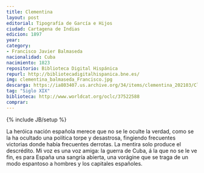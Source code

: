 ```yaml
---
title: Clementina
layout: post
editorial: Tipografía de García e Hijos
ciudad: Cartagena de Indias
edicion: 1897
year: 
category: 
- Francisco Javier Balmaseda
nacionalidad: Cuba
nacimiento: 1823
repositorio: Biblioteca Digital Hispánica
repurl: http://bibliotecadigitalhispanica.bne.es/
img: clementina_balmaseda_Francisco.jpg
descarga: https://ia803407.us.archive.org/34/items/clementina_202103/Clementina.pdf
tag: "Siglo XIX"
biblioteca: http://www.worldcat.org/oclc/37522588
comprar: 
---
```

{% include JB/setup %}
 
 La heróica nación española merece que no se le oculte la verdad, como se la ha ocultado una política torpe y desastrosa, fingiendo frecuentes victorias donde había frecuentes derrotas. La mentira solo produce el descrédito. Mi voz es una voz amiga: la guerra de Cuba, á la que no se le ve fin, es para España una sangría abierta, una vorágine que se traga de un modo espantoso a hombres y los capitales españoles.
 
